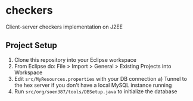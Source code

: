 checkers
========

Client-server checkers implementation on J2EE

## Project Setup

1. Clone this repository into your Eclipse workspace
2. From Eclipse do: File > Import > General > Existing Projects into Workspace
3. Edit `src/MyResources.properties` with your DB connection
    a) Tunnel to the hex server if you don't have a local MySQL instance running
4. Run `src/org/soen387/tools/DBSetup.java` to initialize the database

